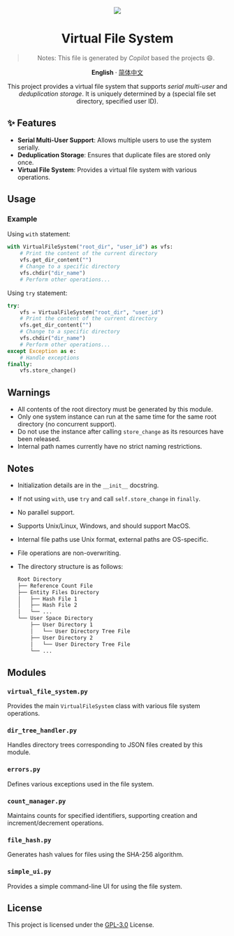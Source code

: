 <div align="center"><a name="readme-top"></a>

[![][mycat]][link-to-homepage]

[mycat]: assets/images/mycat.jpg
[link-to-homepage]: https://github.com/SinbereeGit

# Virtual File System

> Notes: This file is generated by *Copilot* based the projects 😄.  

**English** · [简体中文](./README_zh.md)

This project provides a virtual file system that supports *serial multi-user* and *deduplication storage*. It is uniquely determined by a (special file set directory, specified user ID).

</div>

## ✨ Features

- **Serial Multi-User Support**: Allows multiple users to use the system serially.
- **Deduplication Storage**: Ensures that duplicate files are stored only once.
- **Virtual File System**: Provides a virtual file system with various operations.

## Usage

### Example

Using `with` statement:

```python
with VirtualFileSystem("root_dir", "user_id") as vfs:
    # Print the content of the current directory
    vfs.get_dir_content("")
    # Change to a specific directory
    vfs.chdir("dir_name")
    # Perform other operations...
```

Using `try` statement:

```python
try:
    vfs = VirtualFileSystem("root_dir", "user_id")
    # Print the content of the current directory
    vfs.get_dir_content("")
    # Change to a specific directory
    vfs.chdir("dir_name")
    # Perform other operations...
except Exception as e:
    # Handle exceptions
finally:
    vfs.store_change()
```

## Warnings

- All contents of the root directory must be generated by this module.
- Only one system instance can run at the same time for the same root directory (no concurrent support).
- Do not use the instance after calling `store_change` as its resources have been released.
- Internal path names currently have no strict naming restrictions.

## Notes

- Initialization details are in the `__init__` docstring.
- If not using `with`, use `try` and call `self.store_change` in `finally`.
- No parallel support.
- Supports Unix/Linux, Windows, and should support MacOS.
- Internal file paths use Unix format, external paths are OS-specific.
- File operations are non-overwriting.
- The directory structure is as follows:

  ```txt
  Root Directory
  ├── Reference Count File
  ├── Entity Files Directory
  │   ├── Hash File 1
  │   ├── Hash File 2
  │   └── ...
  └── User Space Directory
      ├── User Directory 1
      │   └── User Directory Tree File
      ├── User Directory 2
      │   └── User Directory Tree File
      └── ...
  ```

## Modules

### `virtual_file_system.py`

Provides the main `VirtualFileSystem` class with various file system operations.

### `dir_tree_handler.py`

Handles directory trees corresponding to JSON files created by this module.

### `errors.py`

Defines various exceptions used in the file system.

### `count_manager.py`

Maintains counts for specified identifiers, supporting creation and increment/decrement operations.

### `file_hash.py`

Generates hash values for files using the SHA-256 algorithm.

### `simple_ui.py`

Provides a simple command-line UI for using the file system.

## License

This project is licensed under the [GPL-3.0](LICENSE) License.

